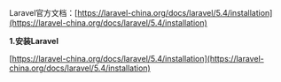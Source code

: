 Laravel官方文档：[https://laravel-china.org/docs/laravel/5.4/installation](https://laravel-china.org/docs/laravel/5.4/installation)

**1.安装Laravel**

[https://laravel-china.org/docs/laravel/5.4/installation](https://laravel-china.org/docs/laravel/5.4/installation)

